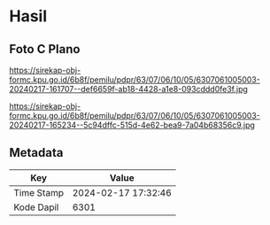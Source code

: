 # Hasil

## Foto C Plano

https://sirekap-obj-formc.kpu.go.id/6b8f/pemilu/pdpr/63/07/06/10/05/6307061005003-20240217-161707--def6659f-ab18-4428-a1e8-093cddd0fe3f.jpg

https://sirekap-obj-formc.kpu.go.id/6b8f/pemilu/pdpr/63/07/06/10/05/6307061005003-20240217-165234--5c94dffc-515d-4e62-bea9-7a04b68356c9.jpg


## Metadata

| Key        | Value               |
| ---------- | ------------------- |
| Time Stamp | 2024-02-17 17:32:46 |
| Kode Dapil | 6301                |



